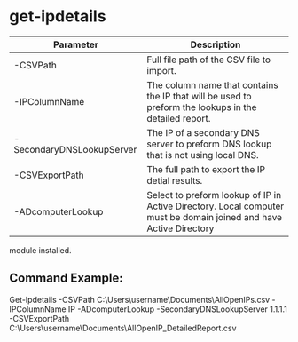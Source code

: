# get-ipdetails

|Parameter                  |Description                                                                                                                 
|---------------------------|--------------------------------------------------------------------------------------------------------------------|
|-CSVPath                   |Full file path of the CSV file to import.
|-IPColumnName              |The column name that contains the IP that will be used to preform the lookups in the detailed report.
|-SecondaryDNSLookupServer  |The IP of a secondary DNS server to preform DNS lookup that is not using local DNS.
|-CSVExportPath             |The full path to export the IP detial results.
|-ADcomputerLookup          |Select to preform lookup of IP in Active Directory. Local computer must be domain joined and have Active Directory 
module installed.

## Command Example:

Get-Ipdetails -CSVPath C:\Users\username\Documents\AllOpenIPs.csv -IPColumnName IP -ADcomputerLookup -SecondaryDNSLookupServer 1.1.1.1  -CSVExportPath C:\Users\username\Documents\AllOpenIP_DetailedReport.csv